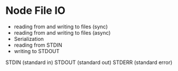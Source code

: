# Node File IO

- reading from and writing to files (sync)
- reading from and writing to files (async)
- Serialization
- reading from STDIN
- writing to STDOUT



STDIN  (standard in)
STDOUT (standard out)
STDERR (standard error)
